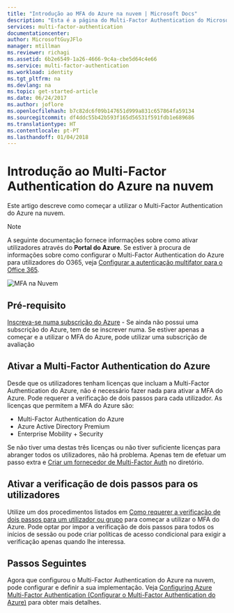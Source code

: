 ```yaml
---
title: "Introdução ao MFA do Azure na nuvem | Microsoft Docs"
description: "Esta é a página do Multi-Factor Authentication do Microsoft Azure que descreve como iniciar o MFA do Azure na nuvem."
services: multi-factor-authentication
documentationcenter: 
author: MicrosoftGuyJFlo
manager: mtillman
ms.reviewer: richagi
ms.assetid: 6b2e6549-1a26-4666-9c4a-cbe5d64c4e66
ms.service: multi-factor-authentication
ms.workload: identity
ms.tgt_pltfrm: na
ms.devlang: na
ms.topic: get-started-article
ms.date: 06/24/2017
ms.author: joflore
ms.openlocfilehash: b7c82dc6f09b147651d999a831c657864fa59134
ms.sourcegitcommit: df4ddc55b42b593f165d56531f591fdb1e689686
ms.translationtype: HT
ms.contentlocale: pt-PT
ms.lasthandoff: 01/04/2018
---
```

# <a name="getting-started-with-azure-multi-factor-authentication-in-the-cloud"></a>Introdução ao Multi-Factor Authentication do Azure na nuvem
Este artigo descreve como começar a utilizar o Multi-Factor Authentication do Azure na nuvem.

> [!NOTE]
> A seguinte documentação fornece informações sobre como ativar utilizadores através do **Portal do Azure**. Se estiver à procura de informações sobre como configurar o Multi-Factor Authentication do Azure para utilizadores do O365, veja [Configurar a autenticação multifator para o Office 365](https://support.office.com/article/Set-up-multi-factor-authentication-for-Office-365-users-8f0454b2-f51a-4d9c-bcde-2c48e41621c6?ui=en-US&rs=en-US&ad=US).

![MFA na Nuvem](./media/multi-factor-authentication-get-started-cloud/mfa_in_cloud.png)

## <a name="prerequisite"></a>Pré-requisito
[Inscreva-se numa subscrição do Azure](https://azure.microsoft.com/pricing/free-trial/) - Se ainda não possui uma subscrição do Azure, tem de se inscrever numa. Se estiver apenas a começar e a utilizar o MFA do Azure, pode utilizar uma subscrição de avaliação

## <a name="enable-azure-multi-factor-authentication"></a>Ativar a Multi-Factor Authentication do Azure
Desde que os utilizadores tenham licenças que incluam a Multi-Factor Authentication do Azure, não é necessário fazer nada para ativar a MFA do Azure. Pode requerer a verificação de dois passos para cada utilizador. As licenças que permitem a MFA do Azure são:
- Multi-Factor Authentication do Azure
- Azure Active Directory Premium
- Enterprise Mobility + Security

Se não tiver uma destas três licenças ou não tiver suficiente licenças para abranger todos os utilizadores, não há problema. Apenas tem de efetuar um passo extra e [Criar um fornecedor de Multi-Factor Auth](multi-factor-authentication-get-started-auth-provider.md) no diretório.

## <a name="turn-on-two-step-verification-for-users"></a>Ativar a verificação de dois passos para os utilizadores

Utilize um dos procedimentos listados em [Como requerer a verificação de dois passos para um utilizador ou grupo](multi-factor-authentication-get-started-user-states.md) para começar a utilizar o MFA do Azure. Pode optar por impor a verificação de dois passos para todos os inícios de sessão ou pode criar políticas de acesso condicional para exigir a verificação apenas quando lhe interessa.

## <a name="next-steps"></a>Passos Seguintes
Agora que configurou o Multi-Factor Authentication do Azure na nuvem, pode configurar e definir a sua implementação. Veja [Configuring Azure Multi-Factor Authentication (Configurar o Multi-Factor Authentication do Azure)](multi-factor-authentication-whats-next.md) para obter mais detalhes.

